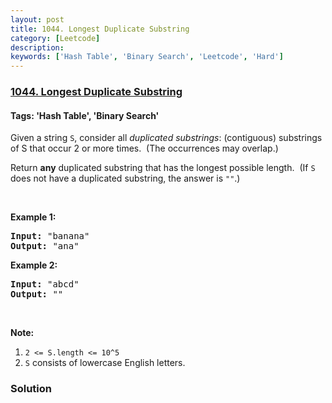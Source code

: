 ```yaml
---
layout: post
title: 1044. Longest Duplicate Substring
category: [Leetcode]
description: 
keywords: ['Hash Table', 'Binary Search', 'Leetcode', 'Hard']
---
```

### [1044. Longest Duplicate Substring](https://leetcode.com/problems/longest-duplicate-substring)

#### Tags: 'Hash Table', 'Binary Search'

<div class="content__u3I1 question-content__JfgR"><div><p>Given a string <code>S</code>, consider all <em>duplicated substrings</em>: (contiguous) substrings of S that occur 2 or more times.  (The occurrences may overlap.)</p>
<p>Return <strong>any</strong> duplicated substring that has the longest possible length.  (If <code>S</code> does not have a duplicated substring, the answer is <code>""</code>.)</p>
<p> </p>
<p><strong>Example 1:</strong></p>
<pre><strong>Input: </strong><span id="example-input-1-1">"banana"</span>
<strong>Output: </strong><span id="example-output-1">"ana"</span>
</pre>
<p><strong>Example 2:</strong></p>
<pre><strong>Input: </strong><span id="example-input-2-1">"abcd"</span>
<strong>Output: </strong><span id="example-output-2">""</span>
</pre>
<p> </p>
<p><strong>Note:</strong></p>
<ol>
<li><code>2 &lt;= S.length &lt;= 10^5</code></li>
<li><code>S</code> consists of lowercase English letters.</li>
</ol></div></div>

### Solution
